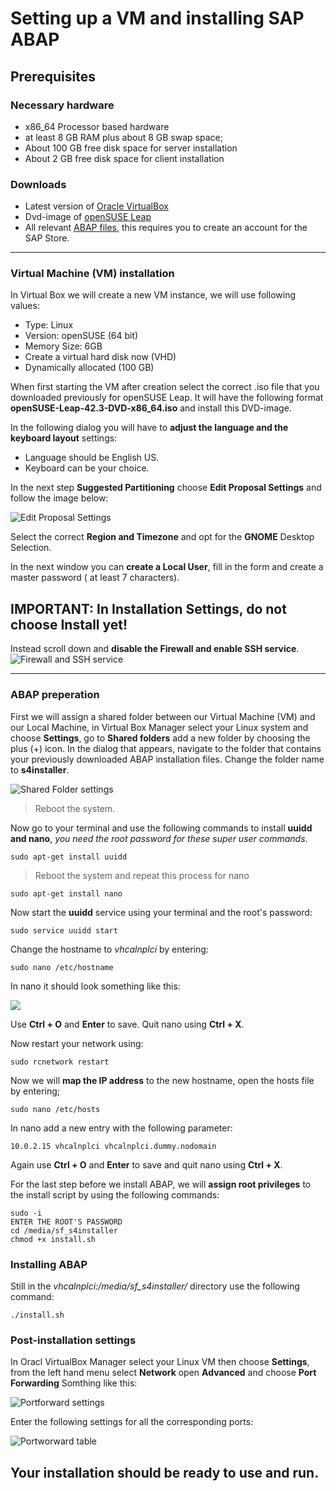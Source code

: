 
# Setting up a VM and installing SAP ABAP
## Prerequisites
### Necessary hardware
-   x86_64 Processor based hardware
-   at least 8 GB RAM plus about 8 GB swap space;
-   About 100 GB free disk space for server installation
-   About 2 GB free disk space for client installation
### Downloads
- Latest version of  [Oracle VirtualBox](https://www.virtualbox.org/wiki/Downloads)
- Dvd-image of [openSUSE Leap](https://software.opensuse.org/distributions/leap)
- All relevant [ABAP files](https://store.sap.com/sap/cp/ui/resources/store/html/SolutionDetails.html?pid=0000014493&catID=&pcntry=DE&sap-language=EN&_cp_id=id-1477346420741-0), this requires you to create an account for the SAP Store.

---

### Virtual Machine (VM) installation

In Virtual Box we will create a new VM instance, we will use following values:
- Type: Linux
- Version: openSUSE (64 bit)
- Memory Size: 6GB
- Create a virtual hard disk now (VHD)
- Dynamically allocated (100 GB)

When first starting the VM after creation select the correct .iso file that you downloaded previously for openSUSE Leap. It will have the following format **openSUSE-Leap-42.3-DVD-x86_64.iso** and install this DVD-image.

In the following dialog you will have to **adjust the language and the keyboard layout** settings:
- Language should be English US.
- Keyboard can be your choice.

In the next step **Suggested Partitioning** choose **Edit Proposal  Settings** and follow the image below:

![Edit Proposal Settings](https://blogs.sap.com/wp-content/uploads/2017/08/vBox_B7.png)

Select the correct **Region and Timezone** and opt for the **GNOME** Desktop Selection.

In the next window you can **create a Local User**, fill in the form and create a master password ( at least 7 characters).

## IMPORTANT: In Installation Settings, do not choose Install yet!

Instead scroll down and **disable the Firewall and enable SSH service**.
![Firewall and SSH service](https://blogs.sap.com/wp-content/uploads/2016/11/vBox_6_Firewall_SSH.png)

---
### ABAP preperation
First we will assign a shared folder between our Virtual Machine (VM) and our Local Machine, in Virtual Box Manager select your Linux system and choose **Settings**, go to **Shared folders**
add a new folder by choosing the plus (+) icon. In the dialog that appears, navigate to the folder that contains your previously downloaded ABAP installation files. Change the folder name to **s4installer**. 

![Shared Folder settings](https://blogs.sap.com/wp-content/uploads/2017/09/Shared_Folders.png)
> Reboot the system.

Now go to your terminal and use the following commands to install **uuidd and nano**, *you need the root password for these super user commands*.

	sudo apt-get install uuidd
>Reboot the system and repeat this process for nano

	sudo apt-get install nano

Now start the **uuidd** service using your terminal and the root's password:

	sudo service uuidd start

Change the hostname to *vhcalnplci* by entering:

	sudo nano /etc/hostname
In nano it should look something like this:

![](https://blogs.sap.com/wp-content/uploads/2017/08/vBox_C10_hostname-1.png)

Use **Ctrl + O** and  **Enter** to save.
Quit nano using **Ctrl + X**.

Now restart your network using:

	sudo rcnetwork restart

Now we will **map the IP address** to the new hostname, open the hosts file by entering;

	sudo nano /etc/hosts

In nano add a new entry with the following parameter:

	10.0.2.15 vhcalnplci vhcalnplci.dummy.nodomain
Again use **Ctrl + O** and  **Enter** to save and quit nano using **Ctrl + X**.

For the last step before we install ABAP, we will **assign root privileges** to the install script by using the following commands:

	sudo -i
	ENTER THE ROOT'S PASSWORD
	cd /media/sf_s4installer
	chmod +x install.sh

### Installing ABAP

Still in the *vhcalnplci:/media/sf_s4installer/* directory use the following command:

	./install.sh

### Post-installation settings
In Oracl VirtualBox Manager select your Linux VM then choose **Settings**, from the left hand menu select **Network** open **Advanced** and choose **Port Forwarding**
Somthing like this:

![Portforward settings](https://imgur.com/kivqy4S.png)


Enter the following settings for all the corresponding ports:


![Portworward table](https://i.imgur.com/kkdsVCq.png)


## Your installation should be ready to use and run.
